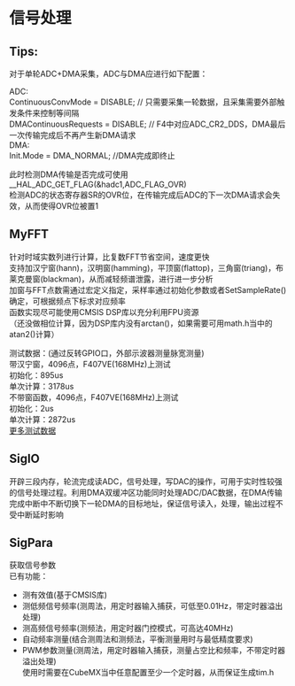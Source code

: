 # 信号处理

## Tips:
对于单轮ADC+DMA采集，ADC与DMA应进行如下配置：

ADC:  
ContinuousConvMode = DISABLE;   // 只需要采集一轮数据，且采集需要外部触发条件来控制等间隔  
DMAContinuousRequests = DISABLE;   // F4中对应ADC_CR2_DDS，DMA最后一次传输完成后不再产生新DMA请求  
DMA:  
Init.Mode = DMA_NORMAL; //DMA完成即终止  

此时检测DMA传输是否完成可使用  
__HAL_ADC_GET_FLAG(&hadc1,ADC_FLAG_OVR)  
检测ADC的状态寄存器SR的OVR位，在传输完成后ADC的下一次DMA请求会失效，从而使得OVR位被置1  


## MyFFT
针对时域实数列进行计算，比复数FFT节省空间，速度更快  
支持加汉宁窗(hann)，汉明窗(hamming)，平顶窗(flattop)，三角窗(triang)，布莱克曼窗(blackman)，从而减轻频谱泄露，进行进一步分析  
加窗与FFT点数需通过宏定义指定，采样率通过初始化参数或者SetSampleRate()确定，可根据频点下标求对应频率  
函数实现尽可能使用CMSIS DSP库以充分利用FPU资源  
（还没做相位计算，因为DSP库内没有arctan()，如果需要可用math.h当中的atan2()计算）  

测试数据：(通过反转GPIO口，外部示波器测量脉宽测量)  
带汉宁窗，4096点，F407VE(168MHz)上测试  
初始化：895us  
单次计算：3178us  
不带窗函数，4096点，F407VE(168MHz)上测试  
初始化：2us  
单次计算：2872us  
[更多测试数据](./ffttest.md)

## SigIO
开辟三段内存，轮流完成读ADC，信号处理，写DAC的操作，可用于实时性较强的信号处理过程。利用DMA双缓冲区功能同时处理ADC/DAC数据，在DMA传输完成中断中不断切换下一轮DMA的目标地址，保证信号读入，处理，输出过程不受中断延时影响  

## SigPara
获取信号参数  
已有功能：  
+ 测有效值(基于CMSIS库)  
+ 测低频信号频率(测周法，用定时器输入捕获，可低至0.01Hz，带定时器溢出处理)  
+ 测高频信号频率(测频法，用定时器门控模式，可高达40MHz)  
+ 自动频率测量(结合测周法和测频法，平衡测量用时与最低精度要求)  
+ PWM参数测量(测周法，用定时器输入捕获，测量占空比和频率，不带定时器溢出处理)  
使用时需要在CubeMX当中任意配置至少一个定时器，从而保证生成tim.h